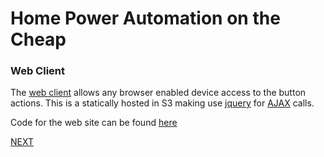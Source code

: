 # Home Power Automation on the Cheap
### Web Client
The [web client](https://power.mommycaniwatch.com/) allows any browser enabled device access to the button actions. This is a statically hosted in S3 making use [jquery](https://jquery.com/) for [AJAX](https://www.w3schools.com/xml/ajax_intro.asp) calls.

Code for the web site can be found [here](/web_server/index.html)

[NEXT](/docs/ios_client.md)
